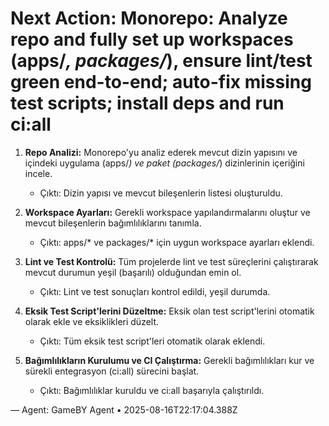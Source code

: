 # Next Action: Monorepo: Analyze repo and fully set up workspaces (apps/*, packages/*), ensure lint/test green end-to-end; auto-fix missing test scripts; install deps and run ci:all

1. **Repo Analizi:** Monorepo'yu analiz ederek mevcut dizin yapısını ve içindeki uygulama (apps/*) ve paket (packages/*) dizinlerinin içeriğini incele.
   - Çıktı: Dizin yapısı ve mevcut bileşenlerin listesi oluşturuldu.

2. **Workspace Ayarları:** Gerekli workspace yapılandırmalarını oluştur ve mevcut bileşenlerin bağımlılıklarını tanımla.
   - Çıktı: apps/* ve packages/* için uygun workspace ayarları eklendi.

3. **Lint ve Test Kontrolü:** Tüm projelerde lint ve test süreçlerini çalıştırarak mevcut durumun yeşil (başarılı) olduğundan emin ol.
   - Çıktı: Lint ve test sonuçları kontrol edildi, yeşil durumda.

4. **Eksik Test Script'lerini Düzeltme:** Eksik olan test script'lerini otomatik olarak ekle ve eksiklikleri düzelt.
   - Çıktı: Tüm eksik test script'leri otomatik olarak eklendi.

5. **Bağımlılıkların Kurulumu ve CI Çalıştırma:** Gerekli bağımlılıkları kur ve sürekli entegrasyon (ci:all) sürecini başlat.
   - Çıktı: Bağımlılıklar kuruldu ve ci:all başarıyla çalıştırıldı.

— Agent: GameBY Agent • 2025-08-16T22:17:04.388Z
